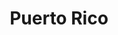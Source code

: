 ---
title: Puerto Rico
desc: Puerto Rico, officially the Commonwealth of Puerto Rico, is a Caribbean island and unincorporated territory of the United States. It is located in the northeast Caribbean Sea, approximately 1,000 miles (1,600 km) southeast of Miami, Florida, between the Dominican Republic and the U.S. Virgin Islands, and includes the eponymous main island and several smaller islands, such as Mona, Culebra, and Vieques. It has roughly 3.2 million residents, and its capital and most populous city is San Juan. Spanish and English are the official languages of the executive branch of government, though Spanish predominates.
_links:
  self:
    href: /maps/pr/
---